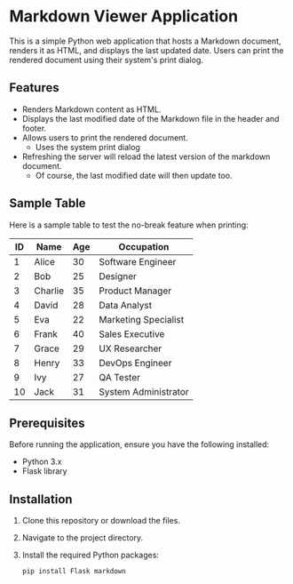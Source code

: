 # Markdown Viewer Application

This is a simple Python web application that hosts a Markdown document, renders it as HTML, and displays the last updated date. Users can print the rendered document using their system's print dialog.

## Features

- Renders Markdown content as HTML.
- Displays the last modified date of the Markdown file in the header and footer.
- Allows users to print the rendered document.
    - Uses the system print dialog
- Refreshing the server will reload the latest version of the markdown document.
    - Of course, the last modified date will then update too.

## Sample Table

Here is a sample table to test the no-break feature when printing:

| ID  | Name         | Age | Occupation       |
|-----|--------------|-----|------------------|
| 1   | Alice        | 30  | Software Engineer |
| 2   | Bob          | 25  | Designer         |
| 3   | Charlie      | 35  | Product Manager   |
| 4   | David        | 28  | Data Analyst      |
| 5   | Eva          | 22  | Marketing Specialist |
| 6   | Frank        | 40  | Sales Executive   |
| 7   | Grace        | 29  | UX Researcher     |
| 8   | Henry        | 33  | DevOps Engineer   |
| 9   | Ivy          | 27  | QA Tester        |
| 10  | Jack         | 31  | System Administrator |

## Prerequisites

Before running the application, ensure you have the following installed:

- Python 3.x
- Flask library

## Installation

1. Clone this repository or download the files.

2. Navigate to the project directory.

3. Install the required Python packages:

   ```bash
   pip install Flask markdown
